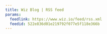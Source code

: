 ```yaml
---
title: Wiz Blog | RSS feed
params:
  feedlink: https://www.wiz.io/feed/rss.xml
  feedid: 522e836d01e219792f077e5f118e366b
---
```

